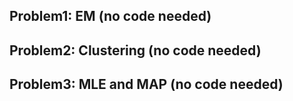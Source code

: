 ## Problem1: EM (no code needed) ##

## Problem2: Clustering (no code needed) ##

## Problem3: MLE and MAP (no code needed) ##